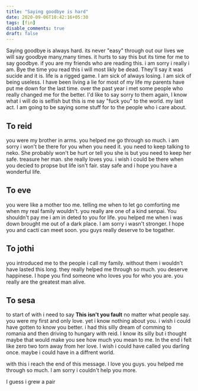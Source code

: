```yaml
---
title: "Saying goodbye is hard"
date: 2020-09-06T10:42:16+05:30
tags: [fin]
disable_comments: true 
draft: false
---
```

Saying goodbye is always hard. its never "easy" through out our lives we will say goodbye many,many times. it hurts to say this but its time for me to say goodbye. if you are my friends who are reading this. i am sorry i really i am. Bye the time you read this i will most likly be dead. They'll say it was  sucide and it is. life is a rigged game. I am sick of always losing. I am sick of being useless. I have been living a lie for most of my life my parents have put me down for the last time. over the past year i met some people who really changed me for the better. I'd like to say sorry to them again, I know what i will do is selfish but this is me say "fuck you" to the world. my last act. I am going to be saying some stuff for to the people who i care about.

## To reid

you were my brother in arms. you helped me go through so much. i am sorry i won't be there for you when you need it. you need to keep talking to neko. She probably won't be hurt or tell you she is but you need to keep her safe. treasure her man. she really loves you. i wish i could be there when you decied to propse but life isn't fair. stay safe and i hope you have a wonderful life.

## To eve

you were like a mother too me. telling me when to let go comforting me when my real family wouldn't. you really are one of a kind senpai. You shouldn't pay me i am in deted to you for life. you helped me when i was down brought me out of a dark place. I am sorry i wasn't stronger. I hope you and cacti can meet soon. you guys  really deserve to be togather.

## To jothi

you introduced me to the people i call my family. without them i wouldn't have lasted this long. they really helped me through so much. you deserve happinese. I hope you find someone who loves you for who you are. you really are the greatest man alive.

## To sesa

to start of with i need to say __This isn't you fault__ no matter what people say. you were my first and only love. yet i know nothing about you. i wish i could have gotten to know you better. i had this silly dream of comming to romania and then driving to hungary with reid. I know its silly but i thought maybe that would make you see how much you mean to me. In the end i felt like zero two torn away from her love. I wish i could have called you darling once. maybe i could have in a diffrent world.

with this i reach the end of this message. I love you guys. you helped me through so much. I am sorry i couldn't help you more.

I  guess i grew a pair
